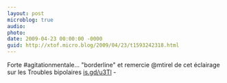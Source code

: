 ```yaml
---
layout: post
microblog: true
audio: 
photo: 
date: 2009-04-23 00:00:00 -0000
guid: http://xtof.micro.blog/2009/04/23/t1593242318.html
---
```

Forte #agitationmentale... "borderline" et remercie @mtirel de cet éclairage sur les Troubles bipolaires  [is.gd/u3Tl](http://is.gd/u3Tl) -

